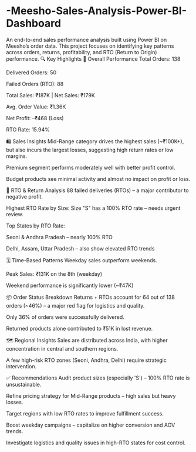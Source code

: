 # -Meesho-Sales-Analysis-Power-BI-Dashboard
An end-to-end sales performance analysis built using Power BI on Meesho’s order data. This project focuses on identifying key patterns across orders, returns, profitability, and RTO (Return to Origin) performance.
🔍 Key Highlights
🧾 Overall Performance
Total Orders: 138

Delivered Orders: 50

Failed Orders (RTO): 88

Total Sales: ₹187K | Net Sales: ₹179K

Avg. Order Value: ₹1.36K

Net Profit: –₹468 (Loss)

RTO Rate: 15.94%

🛍️ Sales Insights
Mid-Range category drives the highest sales (~₹100K+), but also incurs the largest losses, suggesting high return rates or low margins.

Premium segment performs moderately well with better profit control.

Budget products see minimal activity and almost no impact on profit or loss.

🚛 RTO & Return Analysis
88 failed deliveries (RTOs) – a major contributor to negative profit.

Highest RTO Rate by Size: Size "S" has a 100% RTO rate – needs urgent review.

Top States by RTO Rate:

Seoni & Andhra Pradesh – nearly 100% RTO

Delhi, Assam, Uttar Pradesh – also show elevated RTO trends

🗓️ Time-Based Patterns
Weekday sales outperform weekends.

Peak Sales: ₹131K on the 8th (weekday)

Weekend performance is significantly lower (~₹47K)

📦 Order Status Breakdown
Returns + RTOs account for 64 out of 138 orders (~46%) – a major red flag for logistics and quality.

Only 36% of orders were successfully delivered.

Returned products alone contributed to ₹51K in lost revenue.

🗺️ Regional Insights
Sales are distributed across India, with higher concentration in central and southern regions.

A few high-risk RTO zones (Seoni, Andhra, Delhi) require strategic intervention.

✅ Recommendations
Audit product sizes (especially 'S') – 100% RTO rate is unsustainable.

Refine pricing strategy for Mid-Range products – high sales but heavy losses.

Target regions with low RTO rates to improve fulfillment success.

Boost weekday campaigns – capitalize on higher conversion and AOV trends.

Investigate logistics and quality issues in high-RTO states for cost control.

